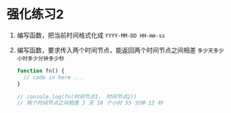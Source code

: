 # 强化练习2

1. 编写函数，把当前时间格式化成 `YYYY-MM-DD HH-mm-ss `

2. 编写函数，要求传入两个时间节点，能返回两个时间节点之间相差 `多少天多少小时多少分钟多少秒`

   ```javascript
   function fn() {
     // code in here ...
   }
   
   // console.log(fn(时间节点1， 时间节点2)) 
   // 两个时间节点之间相差 3 天 18 个小时 55 分钟 12 秒
   ```

   

